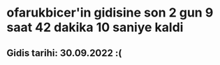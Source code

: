 # ofarukbicer'in gidisine son 2 gun 9 saat 42 dakika 10 saniye kaldi

## Gidis tarihi: 30.09.2022 :(